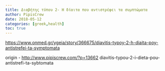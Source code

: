 ```yaml
---
title: Διαβήτης τύπου 2- Η δίαιτα που αντιστρέφει τα συμπτώματα
author: PipisCrew
date: 2018-05-12
categories: [greek,health]
toc: true
---
```


https://www.onmed.gr/ygeia/story/366675/diavitis-typoy-2-h-diaita-poy-antistrefei-ta-symptomata

origin - http://www.pipiscrew.com/?p=13662 diavitis-typou-2-i-dieta-pou-antistrefi-ta-sybtomata